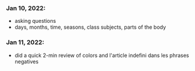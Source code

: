 ### Jan 10, 2022:
- asking questions
- days, months, time, seasons, class subjects, parts of the body

### Jan 11, 2022:
- did a quick 2-min review of colors and l'article indefini dans les phrases negatives
